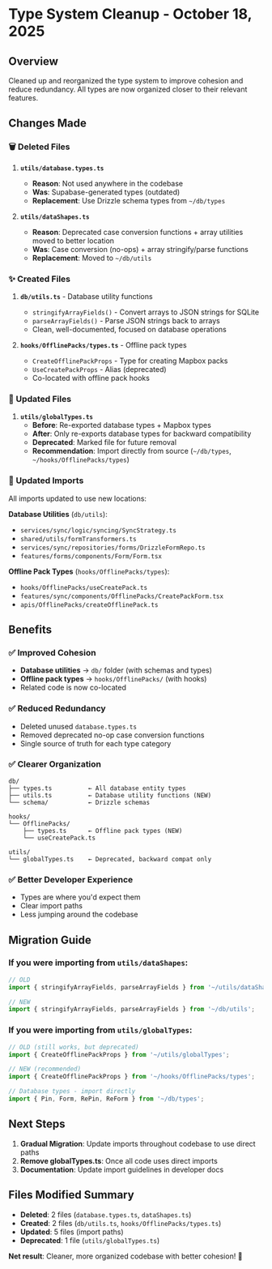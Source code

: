 # Type System Cleanup - October 18, 2025

## Overview

Cleaned up and reorganized the type system to improve cohesion and reduce redundancy. All types are now organized closer to their relevant features.

## Changes Made

### 🗑️ Deleted Files

1. **`utils/database.types.ts`**

   - **Reason**: Not used anywhere in the codebase
   - **Was**: Supabase-generated types (outdated)
   - **Replacement**: Use Drizzle schema types from `~/db/types`

2. **`utils/dataShapes.ts`**
   - **Reason**: Deprecated case conversion functions + array utilities moved to better location
   - **Was**: Case conversion (no-ops) + array stringify/parse functions
   - **Replacement**: Moved to `~/db/utils`

### ✨ Created Files

1. **`db/utils.ts`** - Database utility functions

   - `stringifyArrayFields()` - Convert arrays to JSON strings for SQLite
   - `parseArrayFields()` - Parse JSON strings back to arrays
   - Clean, well-documented, focused on database operations

2. **`hooks/OfflinePacks/types.ts`** - Offline pack types
   - `CreateOfflinePackProps` - Type for creating Mapbox packs
   - `UseCreatePackProps` - Alias (deprecated)
   - Co-located with offline pack hooks

### 📝 Updated Files

1. **`utils/globalTypes.ts`**
   - **Before**: Re-exported database types + Mapbox types
   - **After**: Only re-exports database types for backward compatibility
   - **Deprecated**: Marked file for future removal
   - **Recommendation**: Import directly from source (`~/db/types`, `~/hooks/OfflinePacks/types`)

### 🔄 Updated Imports

All imports updated to use new locations:

**Database Utilities** (`db/utils`):

- `services/sync/logic/syncing/SyncStrategy.ts`
- `shared/utils/formTransformers.ts`
- `services/sync/repositories/forms/DrizzleFormRepo.ts`
- `features/forms/components/Form/Form.tsx`

**Offline Pack Types** (`hooks/OfflinePacks/types`):

- `hooks/OfflinePacks/useCreatePack.ts`
- `features/sync/components/OfflinePacks/CreatePackForm.tsx`
- `apis/OfflinePacks/createOfflinePack.ts`

## Benefits

### ✅ Improved Cohesion

- **Database utilities** → `db/` folder (with schemas and types)
- **Offline pack types** → `hooks/OfflinePacks/` (with hooks)
- Related code is now co-located

### ✅ Reduced Redundancy

- Deleted unused `database.types.ts`
- Removed deprecated no-op case conversion functions
- Single source of truth for each type category

### ✅ Clearer Organization

```
db/
├── types.ts          ← All database entity types
├── utils.ts          ← Database utility functions (NEW)
└── schema/           ← Drizzle schemas

hooks/
└── OfflinePacks/
    ├── types.ts      ← Offline pack types (NEW)
    └── useCreatePack.ts

utils/
└── globalTypes.ts    ← Deprecated, backward compat only
```

### ✅ Better Developer Experience

- Types are where you'd expect them
- Clear import paths
- Less jumping around the codebase

## Migration Guide

### If you were importing from `utils/dataShapes`:

```typescript
// OLD
import { stringifyArrayFields, parseArrayFields } from '~/utils/dataShapes';

// NEW
import { stringifyArrayFields, parseArrayFields } from '~/db/utils';
```

### If you were importing from `utils/globalTypes`:

```typescript
// OLD (still works, but deprecated)
import { CreateOfflinePackProps } from '~/utils/globalTypes';

// NEW (recommended)
import { CreateOfflinePackProps } from '~/hooks/OfflinePacks/types';

// Database types - import directly
import { Pin, Form, RePin, ReForm } from '~/db/types';
```

## Next Steps

1. **Gradual Migration**: Update imports throughout codebase to use direct paths
2. **Remove globalTypes.ts**: Once all code uses direct imports
3. **Documentation**: Update import guidelines in developer docs

## Files Modified Summary

- **Deleted**: 2 files (`database.types.ts`, `dataShapes.ts`)
- **Created**: 2 files (`db/utils.ts`, `hooks/OfflinePacks/types.ts`)
- **Updated**: 5 files (import paths)
- **Deprecated**: 1 file (`utils/globalTypes.ts`)

**Net result**: Cleaner, more organized codebase with better cohesion! 🎉
